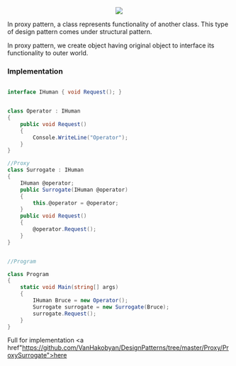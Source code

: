 <p align="center"><img src="http://www.vincehuston.org/images/proxy_check.gif"></a>
<br>

In proxy pattern, a class represents functionality of another class. This type of design pattern comes under structural pattern.

In proxy pattern, we create object having original object to interface its functionality to outer world.

### Implementation

```C#

interface IHuman { void Request(); }


class Operator : IHuman
{
    public void Request()
    {
        Console.WriteLine("Operator");
    }
}

//Proxy
class Surrogate : IHuman
{
    IHuman @operator;
    public Surrogate(IHuman @operator)
    {
        this.@operator = @operator;
    }
    public void Request()
    {
        @operator.Request();
    }
}


//Program

class Program
{
    static void Main(string[] args)
    {
        IHuman Bruce = new Operator();
        Surrogate surrogate = new Surrogate(Bruce);
        surrogate.Request();
    }
}

```

Full for implementation <a href"https://github.com/VanHakobyan/DesignPatterns/tree/master/Proxy/ProxySurrogate">here</a>

